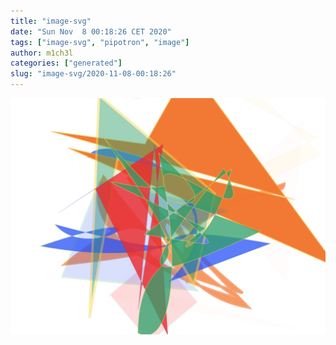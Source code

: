 ```yaml
---
title: "image-svg"
date: "Sun Nov  8 00:18:26 CET 2020"
tags: ["image-svg", "pipotron", "image"]
author: m1ch3l
categories: ["generated"]
slug: "image-svg/2020-11-08-00:18:26"
---
```


![](image.svg)
